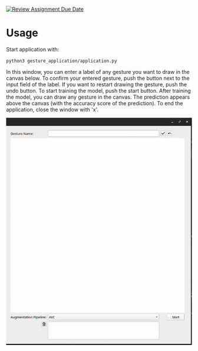[![Review Assignment Due Date](https://classroom.github.com/assets/deadline-readme-button-24ddc0f5d75046c5622901739e7c5dd533143b0c8e959d652212380cedb1ea36.svg)](https://classroom.github.com/a/Ki47e6IN)
# Usage

Start application with:

```
python3 gesture_application/application.py
```

In this window, you can enter a label of any gesture you want to draw in the canvas below. To confirm your entered gesture, push the button next to the input field of the label. If you want to restart drawing the gesture, push the undo button. To start training the model, push the start button. After training the model, you can draw any gesture in the canvas. The prediction appears above the canvas (with the accuracy score of the prediction). To end the application, close the window with 'x'.

![Gesture Application Demo](documentation/resources/gesture_application.gif)
